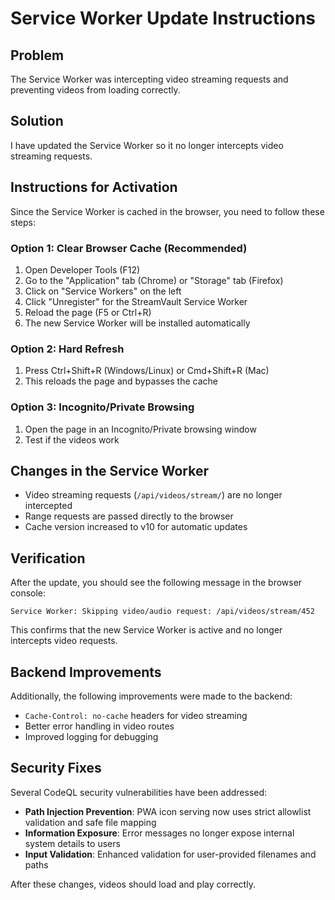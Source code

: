 # Service Worker Update Instructions

## Problem
The Service Worker was intercepting video streaming requests and preventing videos from loading correctly.

## Solution
I have updated the Service Worker so it no longer intercepts video streaming requests.

## Instructions for Activation
Since the Service Worker is cached in the browser, you need to follow these steps:

### Option 1: Clear Browser Cache (Recommended)
1. Open Developer Tools (F12)
2. Go to the "Application" tab (Chrome) or "Storage" tab (Firefox)
3. Click on "Service Workers" on the left
4. Click "Unregister" for the StreamVault Service Worker
5. Reload the page (F5 or Ctrl+R)
6. The new Service Worker will be installed automatically

### Option 2: Hard Refresh
1. Press Ctrl+Shift+R (Windows/Linux) or Cmd+Shift+R (Mac)
2. This reloads the page and bypasses the cache

### Option 3: Incognito/Private Browsing
1. Open the page in an Incognito/Private browsing window
2. Test if the videos work

## Changes in the Service Worker
- Video streaming requests (`/api/videos/stream/`) are no longer intercepted
- Range requests are passed directly to the browser
- Cache version increased to v10 for automatic updates

## Verification
After the update, you should see the following message in the browser console:
```
Service Worker: Skipping video/audio request: /api/videos/stream/452
```

This confirms that the new Service Worker is active and no longer intercepts video requests.

## Backend Improvements
Additionally, the following improvements were made to the backend:
- `Cache-Control: no-cache` headers for video streaming
- Better error handling in video routes
- Improved logging for debugging

## Security Fixes
Several CodeQL security vulnerabilities have been addressed:
- **Path Injection Prevention**: PWA icon serving now uses strict allowlist validation and safe file mapping
- **Information Exposure**: Error messages no longer expose internal system details to users
- **Input Validation**: Enhanced validation for user-provided filenames and paths

After these changes, videos should load and play correctly.
